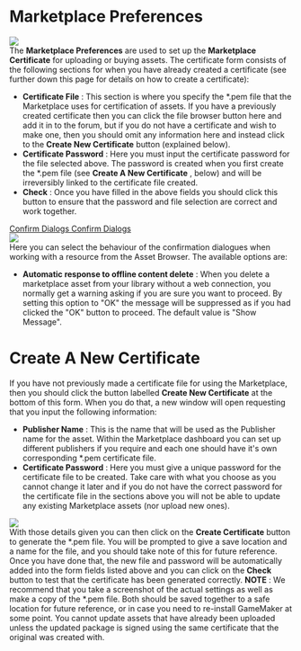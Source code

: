 # Marketplace Preferences

  
![](https://gms.magecorn.com/Manual/assets/Images/Setup_And_Version/Preferences/Marketplace_Prefs.png)  
The **Marketplace Preferences** are used to set up the **Marketplace
Certificate** for uploading or buying assets. The certificate form
consists of the following sections for when you have already created a
certificate (see further down this page for details on how to create a
certificate):

-   **Certificate File** : This section is where you specify the \*.pem
    file that the Marketplace uses for certification of assets. If you
    have a previously created certificate then you can click the file
    browser button here and add it in to the forum, but if you do not
    have a certificate and wish to make one, then you should omit any
    information here and instead click to the **Create New Certificate**
    button (explained below).
-   **Certificate Password** : Here you must input the certificate
    password for the file selected above. The password is created when
    you first create the \*.pem file (see **Create A New Certificate** ,
    below) and will be irreversibly linked to the certificate file
    created.
-   **Check** : Once you have filled in the above fields you should
    click this button to ensure that the password and file selection are
    correct and work together.

[ Confirm Dialogs Confirm Dialogs ](#)  
![](https://gms.magecorn.com/Manual/assets/Images/Setup_And_Version/Preferences/Marketplace_Confirm_Prefs.png)  
Here you can select the behaviour of the confirmation dialogues when
working with a resource from the Asset Browser. The available options
are:

-   **Automatic response to offline content delete** : When you delete a
    marketplace asset from your library without a web connection, you
    normally get a warning asking if you are sure you want to proceed.
    By setting this option to "OK" the message will be suppressed as if
    you had clicked the "OK" button to proceed. The default value is
    "Show Message".

# Create A New Certificate

If you have not previously made a certificate file for using the
Marketplace, then you should click the button labelled **Create New
Certificate** at the bottom of this form. When you do that, a new window
will open requesting that you input the following information:

-   **Publisher Name** : This is the name that will be used as the
    Publisher name for the asset. Within the Marketplace dashboard you
    can set up different publishers if you require and each one should
    have it's own corresponding \*.pem certificate file.
-   **Certificate Password** : Here you must give a unique password for
    the certificate file to be created. Take care with what you choose
    as you cannot change it later and if you do not have the correct
    password for the certificate file in the sections above you will not
    be able to update any existing Marketplace assets (nor upload new
    ones).

  
![](https://gms.magecorn.com/Manual/assets/Images/Setup_And_Version/Preferences/Marketplace_NewCert_Prefs.png)  
With those details given you can then click on the **Create
Certificate** button to generate the \*.pem file. You will be prompted
to give a save location and a name for the file, and you should take
note of this for future reference. Once you have done that, the new file
and password will be automatically added into the form fields listed
above and you can click on the **Check** button to test that the
certificate has been generated correctly. **NOTE** : We recommend that
you take a screenshot of the actual settings as well as make a copy of
the \*.pem file. Both should be saved together to a safe location for
future reference, or in case you need to re-install GameMaker at some
point. You cannot update assets that have already been uploaded unless
the updated package is signed using the same certificate that the
original was created with.
